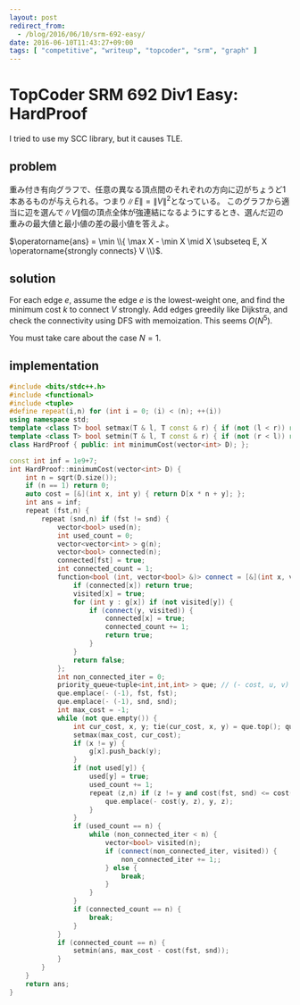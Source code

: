 ```yaml
---
layout: post
redirect_from:
  - /blog/2016/06/10/srm-692-easy/
date: 2016-06-10T11:43:27+09:00
tags: [ "competitive", "writeup", "topcoder", "srm", "graph" ]
---
```


# TopCoder SRM 692 Div1 Easy: HardProof

I tried to use my SCC library, but it causes TLE.

## problem

重み付き有向グラフで、任意の異なる頂点間のそれぞれの方向に辺がちょうど$1$本あるものが与えられる。つまり$\|E\| = {\|V\|}^2$となっている。
このグラフから適当に辺を選んで$\|V\|$個の頂点全体が強連結になるようにするとき、選んだ辺の重みの最大値と最小値の差の最小値を答えよ。

$\operatorname{ans} = \min \\{ \max X - \min X \mid X \subseteq E, X \operatorname{strongly connects} V \\}$.

## solution

For each edge $e$, assume the edge $e$ is the lowest-weight one, and find the minimum cost $k$ to connect $V$ strongly.
Add edges greedily like Dijkstra, and check the connectivity using DFS with memoization.
This seems $O(N^5)$.

You must take care about the case $N = 1$.

## implementation

``` c++
#include <bits/stdc++.h>
#include <functional>
#include <tuple>
#define repeat(i,n) for (int i = 0; (i) < (n); ++(i))
using namespace std;
template <class T> bool setmax(T & l, T const & r) { if (not (l < r)) return false; l = r; return true; }
template <class T> bool setmin(T & l, T const & r) { if (not (r < l)) return false; l = r; return true; }
class HardProof { public: int minimumCost(vector<int> D); };

const int inf = 1e9+7;
int HardProof::minimumCost(vector<int> D) {
    int n = sqrt(D.size());
    if (n == 1) return 0;
    auto cost = [&](int x, int y) { return D[x * n + y]; };
    int ans = inf;
    repeat (fst,n) {
        repeat (snd,n) if (fst != snd) {
            vector<bool> used(n);
            int used_count = 0;
            vector<vector<int> > g(n);
            vector<bool> connected(n);
            connected[fst] = true;
            int connected_count = 1;
            function<bool (int, vector<bool> &)> connect = [&](int x, vector<bool> & visited) {
                if (connected[x]) return true;
                visited[x] = true;
                for (int y : g[x]) if (not visited[y]) {
                    if (connect(y, visited)) {
                        connected[x] = true;
                        connected_count += 1;
                        return true;
                    }
                }
                return false;
            };
            int non_connected_iter = 0;
            priority_queue<tuple<int,int,int> > que; // (- cost, u, v)
            que.emplace(- (-1), fst, fst);
            que.emplace(- (-1), snd, snd);
            int max_cost = -1;
            while (not que.empty()) {
                int cur_cost, x, y; tie(cur_cost, x, y) = que.top(); que.pop(); cur_cost *= -1;
                setmax(max_cost, cur_cost);
                if (x != y) {
                    g[x].push_back(y);
                }
                if (not used[y]) {
                    used[y] = true;
                    used_count += 1;
                    repeat (z,n) if (z != y and cost(fst, snd) <= cost(y, z)) {
                        que.emplace(- cost(y, z), y, z);
                    }
                }
                if (used_count == n) {
                    while (non_connected_iter < n) {
                        vector<bool> visited(n);
                        if (connect(non_connected_iter, visited)) {
                            non_connected_iter += 1;;
                        } else {
                            break;
                        }
                    }
                }
                if (connected_count == n) {
                    break;
                }
            }
            if (connected_count == n) {
                setmin(ans, max_cost - cost(fst, snd));
            }
        }
    }
    return ans;
}
```
